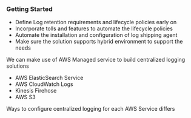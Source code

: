 ### Getting Started 
* Define Log retention requirements and lifecycle policies early on 
* Incorporate tolls and features to automate the lifecycle policies 
* Automate the installation and configuration of log shipping agent 
* Make sure the solution supports hybrid environment to support the needs 

We can make use of AWS Managed service to build centralized logging solutions 

* AWS ElasticSearch Service 
* AWS CloudWatch Logs
* Kinesis Firehose
* AWS S3

Ways to configure centralized logging for each AWS Service differs
